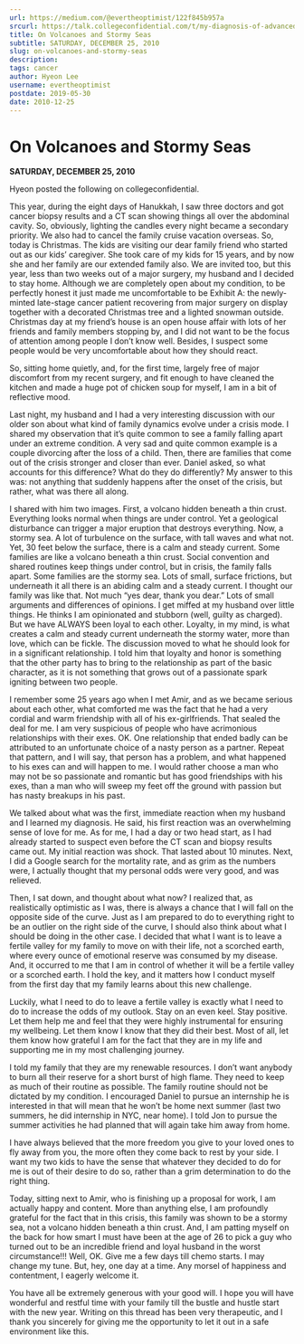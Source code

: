 ```yaml
---
url: https://medium.com/@evertheoptimist/122f845b957a
srcurl: https://talk.collegeconfidential.com/t/my-diagnosis-of-advanced-cancer-how-to-help-my-kids/1013554/186
title: On Volcanoes and Stormy Seas
subtitle: SATURDAY, DECEMBER 25, 2010
slug: on-volcanoes-and-stormy-seas
description: 
tags: cancer
author: Hyeon Lee
username: evertheoptimist
postdate: 2019-05-30
date: 2010-12-25
---
```


# On Volcanoes and Stormy Seas

**SATURDAY, DECEMBER 25, 2010**

Hyeon posted the following on collegeconfidential.

This year, during the eight days of Hanukkah, I saw three doctors and got cancer biopsy results and a CT scan showing things all over the abdominal cavity. So, obviously, lighting the candles every night became a secondary priority. We also had to cancel the family cruise vacation overseas. So, today is Christmas. The kids are visiting our dear family friend who started out as our kids’ caregiver. She took care of my kids for 15 years, and by now she and her family are our extended family also. We are invited too, but this year, less than two weeks out of a major surgery, my husband and I decided to stay home. Although we are completely open about my condition, to be perfectly honest it just made me uncomfortable to be Exhibit A: the newly-minted late-stage cancer patient recovering from major surgery on display together with a decorated Christmas tree and a lighted snowman outside. Christmas day at my friend’s house is an open house affair with lots of her friends and family members stopping by, and I did not want to be the focus of attention among people I don’t know well. Besides, I suspect some people would be very uncomfortable about how they should react.

So, sitting home quietly, and, for the first time, largely free of major discomfort from my recent surgery, and fit enough to have cleaned the kitchen and made a huge pot of chicken soup for myself, I am in a bit of reflective mood.

Last night, my husband and I had a very interesting discussion with our older son about what kind of family dynamics evolve under a crisis mode. I shared my observation that it’s quite common to see a family falling apart under an extreme condition. A very sad and quite common example is a couple divorcing after the loss of a child. Then, there are families that come out of the crisis stronger and closer than ever. Daniel asked, so what accounts for this difference? What do they do differently? My answer to this was: not anything that suddenly happens after the onset of the crisis, but rather, what was there all along.

I shared with him two images. First, a volcano hidden beneath a thin crust. Everything looks normal when things are under control. Yet a geological disturbance can trigger a major eruption that destroys everything. Now, a stormy sea. A lot of turbulence on the surface, with tall waves and what not. Yet, 30 feet below the surface, there is a calm and steady current. Some families are like a volcano beneath a thin crust. Social convention and shared routines keep things under control, but in crisis, the family falls apart. Some families are the stormy sea. Lots of small, surface frictions, but underneath it all there is an abiding calm and a steady current. I thought our family was like that. Not much “yes dear, thank you dear.” Lots of small arguments and differences of opinions. I get miffed at my husband over little things. He thinks I am opinionated and stubborn (well, guilty as charged). But we have ALWAYS been loyal to each other. Loyalty, in my mind, is what creates a calm and steady current underneath the stormy water, more than love, which can be fickle. The discussion moved to what he should look for in a significant relationship. I told him that loyalty and honor is something that the other party has to bring to the relationship as part of the basic character, as it is not something that grows out of a passionate spark igniting between two people.

I remember some 25 years ago when I met Amir, and as we became serious about each other, what comforted me was the fact that he had a very cordial and warm friendship with all of his ex-girlfriends. That sealed the deal for me. I am very suspicious of people who have acrimonious relationships with their exes. OK. One relationship that ended badly can be attributed to an unfortunate choice of a nasty person as a partner. Repeat that pattern, and I will say, that person has a problem, and what happened to his exes can and will happen to me. I would rather choose a man who may not be so passionate and romantic but has good friendships with his exes, than a man who will sweep my feet off the ground with passion but has nasty breakups in his past.

We talked about what was the first, immediate reaction when my husband and I learned my diagnosis. He said, his first reaction was an overwhelming sense of love for me. As for me, I had a day or two head start, as I had already started to suspect even before the CT scan and biopsy results came out. My initial reaction was shock. That lasted about 10 minutes. Next, I did a Google search for the mortality rate, and as grim as the numbers were, I actually thought that my personal odds were very good, and was relieved.

Then, I sat down, and thought about what now? I realized that, as realistically optimistic as I was, there is always a chance that I will fall on the opposite side of the curve. Just as I am prepared to do to everything right to be an outlier on the right side of the curve, I should also think about what I should be doing in the other case. I decided that what I want is to leave a fertile valley for my family to move on with their life, not a scorched earth, where every ounce of emotional reserve was consumed by my disease. And, it occurred to me that I am in control of whether it will be a fertile valley or a scorched earth. I hold the key, and it matters how I conduct myself from the first day that my family learns about this new challenge.

Luckily, what I need to do to leave a fertile valley is exactly what I need to do to increase the odds of my outlook. Stay on an even keel. Stay positive. Let them help me and feel that they were highly instrumental for ensuring my wellbeing. Let them know I know that they did their best. Most of all, let them know how grateful I am for the fact that they are in my life and supporting me in my most challenging journey.

I told my family that they are my renewable resources. I don’t want anybody to burn all their reserve for a short burst of high flame. They need to keep as much of their routine as possible. The family routine should not be dictated by my condition. I encouraged Daniel to pursue an internship he is interested in that will mean that he won’t be home next summer (last two summers, he did internship in NYC, near home). I told Jon to pursue the summer activities he had planned that will again take him away from home.

I have always believed that the more freedom you give to your loved ones to fly away from you, the more often they come back to rest by your side. I want my two kids to have the sense that whatever they decided to do for me is out of their desire to do so, rather than a grim determination to do the right thing.

Today, sitting next to Amir, who is finishing up a proposal for work, I am actually happy and content. More than anything else, I am profoundly grateful for the fact that in this crisis, this family was shown to be a stormy sea, not a volcano hidden beneath a thin crust. And, I am patting myself on the back for how smart I must have been at the age of 26 to pick a guy who turned out to be an incredible friend and loyal husband in the worst circumstance!!! Well, OK. Give me a few days till chemo starts. I may change my tune. But, hey, one day at a time. Any morsel of happiness and contentment, I eagerly welcome it.

You have all be extremely generous with your good will. I hope you will have wonderful and restful time with your family till the bustle and hustle start with the new year. Writing on this thread has been very therapeutic, and I thank you sincerely for giving me the opportunity to let it out in a safe environment like this.
